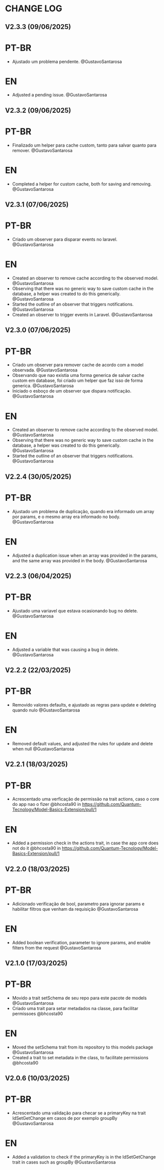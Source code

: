# CHANGE LOG

## V2.3.3 (09/06/2025)

# PT-BR

- Ajustado um problema pendente. @GustavoSantarosa

# EN

- Adjusted a pending issue. @GustavoSantarosa

## V2.3.2 (09/06/2025)

# PT-BR

- Finalizado um helper para cache custom, tanto para salvar quanto para remover. @GustavoSantarosa

# EN

- Completed a helper for custom cache, both for saving and removing. @GustavoSantarosa

## V2.3.1 (07/06/2025)

# PT-BR

- Criado um observer para disparar events no laravel. @GustavoSantarosa

# EN

- Created an observer to remove cache according to the observed model. @GustavoSantarosa
- Observing that there was no generic way to save custom cache in the database, a helper was created to do this generically. @GustavoSantarosa
- Started the outline of an observer that triggers notifications. @GustavoSantarosa
- Created an observer to trigger events in Laravel. @GustavoSantarosa

## V2.3.0 (07/06/2025)

# PT-BR

- Criado um observer para remover cache de acordo com a model observada. @GustavoSantarosa
- Observando que nao existia uma forma generica de salvar cache custom em database, foi criado um helper que faz isso de forma generica. @GustavoSantarosa
- Iniciado o esboço de um observer que dispara notificação. @GustavoSantarosa

# EN

- Created an observer to remove cache according to the observed model. @GustavoSantarosa
- Observing that there was no generic way to save custom cache in the database, a helper was created to do this generically. @GustavoSantarosa
- Started the outline of an observer that triggers notifications. @GustavoSantarosa

## V2.2.4 (30/05/2025)

# PT-BR

- Ajustado um problema de duplicação, quando era informado um array por params, e o mesmo array era informado no body. @GustavoSantarosa

# EN

- Adjusted a duplication issue when an array was provided in the params, and the same array was provided in the body. @GustavoSantarosa

## V2.2.3 (06/04/2025)

# PT-BR

- Ajustado uma variavel que estava ocasionando bug no delete. @GustavoSantarosa

# EN

- Adjusted a variable that was causing a bug in delete. @GustavoSantarosa

## V2.2.2 (22/03/2025)

# PT-BR

- Removido valores defaults, e ajustado as regras para update e deleting quando nulo @GustavoSantarosa

# EN

- Removed default values, and adjusted the rules for update and delete when null @GustavoSantarosa

## V2.2.1 (18/03/2025)

# PT-BR

- Acrescentado uma verficação de permissão na trait actions, caso o core do app nao o fizer @bhcosta90 in https://github.com/Quantum-Tecnology/Model-Basics-Extension/pull/1

# EN

- Added a permission check in the actions trait, in case the app core does not do it @bhcosta90 in https://github.com/Quantum-Tecnology/Model-Basics-Extension/pull/1

## V2.2.0 (18/03/2025)

# PT-BR

- Adicionado verificação de bool, parametro para ignorar params e habilitar filtros que venham da requisição @GustavoSantarosa

# EN

- Added boolean verification, parameter to ignore params, and enable filters from the request @GustavoSantarosa

## V2.1.0 (17/03/2025)

# PT-BR

- Movido a trait setSchema de seu repo para este pacote de models @GustavoSantarosa
- Criado uma trait para setar metadados na classe, para facilitar permissoes @bhcosta90

# EN

- Moved the setSchema trait from its repository to this models package @GustavoSantarosa
- Created a trait to set metadata in the class, to facilitate permissions @bhcosta90

## V2.0.6 (10/03/2025)

# PT-BR

- Acrescentado uma validação para checar se a primaryKey na trait IdSetGetChange em casos de por exemplo groupBy @GustavoSantarosa

# EN

- Added a validation to check if the primaryKey is in the IdSetGetChange trait in cases such as groupBy @GustavoSantarosa
